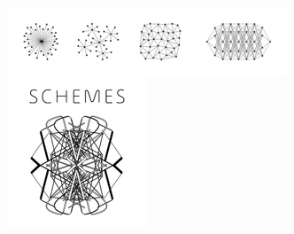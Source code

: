 <div align="center">
  <a href="https://nanotheatre.github.io/">
    <img src="networks-evolution-2.svg">
  </a>
</div>
<div>
  <a href="https://github.com/nanotheatre/Schemes">
    <img src="Schemes-2.svg" width="50%">
  </a>
</div>


